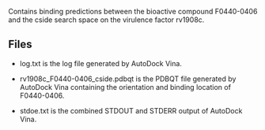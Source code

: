 Contains binding predictions between the bioactive compound F0440-0406 and the cside search space on the virulence factor rv1908c.

## Files

- log.txt is the log file generated by AutoDock Vina.

- rv1908c_F0440-0406_cside.pdbqt is the PDBQT file generated by AutoDock Vina containing the orientation and binding location of F0440-0406.

- stdoe.txt is the combined STDOUT and STDERR output of AutoDock Vina.

